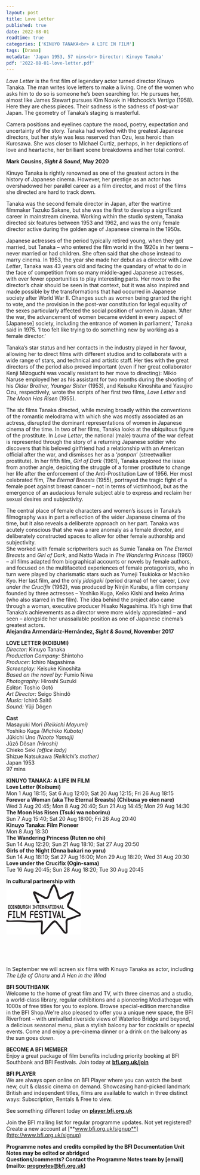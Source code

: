 ```yaml
---
layout: post
title: Love Letter
published: true
date: 2022-08-01
readtime: true
categories: ['KINUYO TANAKA<br> A LIFE IN FILM']
tags: [Drama]
metadata: 'Japan 1953, 57 mins<br> Director: Kinuyo Tanaka'
pdf: '2022-08-01-love-letter.pdf'
---
```


_Love Letter_ is the first film of legendary actor turned director Kinuyo Tanaka. The man writes love letters to make a living. One of the women who asks him to do so is someone he’s been searching for. He pursues her, almost like James Stewart pursues Kim Novak in Hitchcock’s _Vertigo_ (1958). Here they are chess pieces. Their sadness is the sadness of post-war Japan. The geometry of Tanaka’s staging is masterful.

Camera positions and eyelines capture the mood, poetry, expectation and uncertainty of the story. Tanaka had worked with the greatest Japanese directors, but her style was less reserved than Ozu, less heroic than Kurosawa. She was closer to Michael Curtiz, perhaps, in her depictions of love and heartache, her brilliant scene breakdowns and her total control.

**Mark Cousins, _Sight & Sound_, May 2020**

Kinuyo Tanaka is rightly renowned as one of the greatest actors in the history of Japanese cinema. However, her prestige as an actor has overshadowed her parallel career as a film director, and most of the films she directed are hard to track down.

Tanaka was the second female director in Japan, after the wartime filmmaker Tazuko Sakane, but she was the first to develop a significant career in mainstream cinema. Working within the studio system, Tanaka directed six features between 1953 and 1962, and was the only female director active during the golden age of Japanese cinema in the 1950s.

Japanese actresses of the period typically retired young, when they got married, but Tanaka – who entered the film world in the 1920s in her teens – never married or had children. She often said that she chose instead to marry cinema. In 1953, the year she made her debut as a director with _Love Letter_, Tanaka was 43 years old and facing the quandary of what to do in the face of competition from so many middle-aged Japanese actresses, with ever fewer opportunities to play interesting parts. Her move to the director’s chair should be seen in that context, but it was also inspired and made possible by the transformations that had occurred in Japanese society after World War II. Changes such as women being granted the right to vote, and the provision in the post-war constitution for legal equality of the sexes particularly affected the social position of women in Japan. ‘After the war, the advancement of women became evident in every aspect of [Japanese] society, including the entrance of women in parliament,’ Tanaka said in 1975. ‘I too felt like trying to do something new by working as a female director.’

Tanaka’s star status and her contacts in the industry played in her favour, allowing her to direct films with different studios and to collaborate with a wide range of stars, and technical and artistic staff. Her ties with the great directors of the period also proved important (even if her great collaborator Kenji Mizoguchi was vocally resistant to her move to directing): Mikio Naruse employed her as his assistant for two months during the shooting of his _Older Brother, Younger Sister_ (1953), and Keisuke Kinoshita and Yasujiro Ozu, respectively, wrote the scripts of her first two films, _Love Letter_ and _The Moon Has Risen_ (1955).

The six films Tanaka directed, while moving broadly within the conventions of the romantic melodrama with which she was mostly associated as an actress, disrupted the dominant representations of women in Japanese cinema of the time. In two of her films, Tanaka looks at the ubiquitous figure of the prostitute. In _Love Letter_, the national (male) trauma of the war defeat is represented through the story of a returning Japanese soldier who discovers that his beloved girlfriend had a relationship with an American official after the war, and dismisses her as a ‘_panpan_’ (streetwalker prostitute). In her fifth film, _Girl of Dark_ (1961), Tanaka explored the issue from another angle, depicting the struggle of a former prostitute to change her life after the enforcement of the Anti-Prostitution Law of 1956. Her most celebrated film, _The Eternal Breasts_ (1955), portrayed the tragic fight of a female poet against breast cancer – not in terms of victimhood, but as the emergence of an audacious female subject able to express and reclaim her sexual desires and subjectivity.

The central place of female characters and women’s issues in Tanaka’s filmography was in part a reflection of the wider Japanese cinema of the time, but it also reveals a deliberate approach on her part. Tanaka was acutely conscious that she was a rare anomaly as a female director, and deliberately constructed spaces to allow for other female authorship and subjectivity.  
She worked with female scriptwriters such as Sumie Tanaka on _The Eternal Breasts_ and _Girl of Dark_, and Natto Wada in _The Wandering Princess_ (1960) – all films adapted from biographical accounts or novels by female authors, and focused on the multifaceted experiences of female protagonists, who in turn were played by charismatic stars such as Yumeji Tsukioka or Machiko Kyo. Her last film, and the only _jidaigeki_ (period drama) of her career, _Love under the Crucifix_ (1962), was produced by Ninjin Kurabu, a film company founded by three actresses – Yoshiko Kuga, Keiko Kishi and Ineko Arima (who also starred in the film). The idea behind the project also came through a woman, executive producer Hisako Nagashima. It’s high time that Tanaka’s achievements as a director were more widely appreciated – and seen – alongside her unassailable position as one of Japanese cinema’s greatest actors.  
**Alejandra Armendáriz-Hernández, _Sight & Sound_, November 2017**  

**LOVE LETTER (KOIBUMI)**  
_Director:_ Kinuyo Tanaka  
_Production Company:_ Shintoho  
_Producer:_ Ichiro Nagashima  
_Screenplay:_ Keisuke Kinoshita  
_Based on the novel by:_ Fumio Niwa  
_Photography:_ Hiroshi Suzuki  
_Editor:_ Toshio Gotô  
_Art Director:_ Seigo Shindô  
_Music:_ Ichirô Saitô  
_Sound:_ Yûji Dôgen  

**Cast**  
Masayuki Mori _(Reikichi Mayumi)_  
Yoshiko Kuga _(Michiko Kubota)_  
Jûkichi Uno _(Naoto Yamaji)_  
Jûzô Dôsan _(Hiroshi)_  
Chieko Seki _(office lady)_  
Shizue Natsukawa _(Reikichi’s mother)_  
Japan 1953  
97 mins  

**KINUYO TANAKA: A LIFE IN FILM**  
**Love Letter (Koibumi)**  
Mon 1 Aug 18:15; Sat 6 Aug 12:00; Sat 20 Aug 12:15; Fri 26 Aug 18:15  
**Forever a Woman (aka The Eternal Breasts) (Chibusa yo eien nare)**  
Wed 3 Aug 20:45; Mon 8 Aug 20:40; Sun 21 Aug 14:45; Mon 29 Aug 14:30  
**The Moon Has Risen (Tsuki wa noborinu)**  
Sun 7 Aug 15:40; Sat 20 Aug 18:00; Fri 26 Aug 20:40  
**Kinuyo Tanaka: Film Pioneer**  
Mon 8 Aug 18:30  
**The Wandering Princess (Ruten no ohi)**  
Sun 14 Aug 12:20; Sun 21 Aug 18:10; Sat 27 Aug 20:50  
**Girls of the Night (Onna bakari no yoru)**  
Sun 14 Aug 18:10; Sat 27 Aug 16:00; Mon 29 Aug 18:20; Wed 31 Aug 20:30  
**Love under the Crucifix (Ogin-sama)**  
Tue 16 Aug 20:45; Sun 28 Aug 18:20; Tue 30 Aug 20:45  

**In cultural partnership with**  
<img style="float: left;" src="/img/EIFF.png">
<br><br><br><br><br><br><br><br><br><br><br><br>

In September we will screen six films with Kinuyo Tanaka as actor, including _The Life of Oharu_ and _A Hen in the Wind_  

**BFI SOUTHBANK**  
Welcome to the home of great film and TV, with three cinemas and a studio, a world-class library, regular exhibitions and a pioneering Mediatheque with 1000s of free titles for you to explore. Browse special-edition merchandise in the BFI Shop.We&#39;re also pleased to offer you a unique new space, the BFI Riverfront – with unrivalled riverside views of Waterloo Bridge and beyond, a delicious seasonal menu, plus a stylish balcony bar for cocktails or special events. Come and enjoy a pre-cinema dinner or a drink on the balcony as the sun goes down.  

**BECOME A BFI MEMBER**  
Enjoy a great package of film benefits including priority booking at BFI Southbank and BFI Festivals. Join today at [**bfi.org.uk/join**](http://www.bfi.org.uk/join)  

**BFI PLAYER**  
 We are always open online on BFI Player where you can watch the best new, cult &amp; classic cinema on demand. Showcasing hand-picked landmark British and independent titles, films are available to watch in three distinct ways: Subscription, Rentals &amp; Free to view.  

See something different today on [**player.bfi.org.uk**](https://player.bfi.org.uk)  

Join the BFI mailing list for regular programme updates. Not yet registered? Create a new account at [**www.bfi.org.uk/signup**](http://www.bfi.org.uk/signup)

**Programme notes and credits compiled by the BFI Documentation Unit  
Notes may be edited or abridged  
Questions/comments? Contact the Programme Notes team by [email](mailto: prognotes@bfi.org.uk)**
